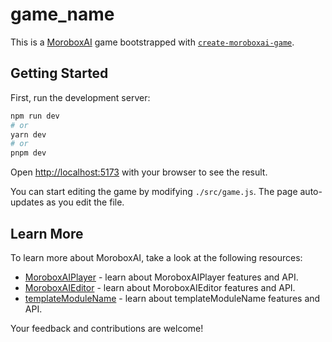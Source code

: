 # game_name

This is a [MoroboxAI](https://github.com/moroboxai) game bootstrapped with [`create-moroboxai-game`](https://github.com/moroboxai/create-moroboxai-game).

## Getting Started

First, run the development server:

```bash
npm run dev
# or
yarn dev
# or
pnpm dev
```

Open [http://localhost:5173](http://localhost:5173) with your browser to see the result.

You can start editing the game by modifying `./src/game.js`. The page auto-updates as you edit the file.

## Learn More

To learn more about MoroboxAI, take a look at the following resources:

-   [MoroboxAIPlayer](https://github.com/moroboxai/moroboxai-player-web) - learn about MoroboxAIPlayer features and API.
-   [MoroboxAIEditor](https://github.com/moroboxai/moroboxai-editor-web) - learn about MoroboxAIEditor features and API.
-   [templateModuleName](https://github.com/moroboxai/templateName) - learn about templateModuleName features and API.

Your feedback and contributions are welcome!
